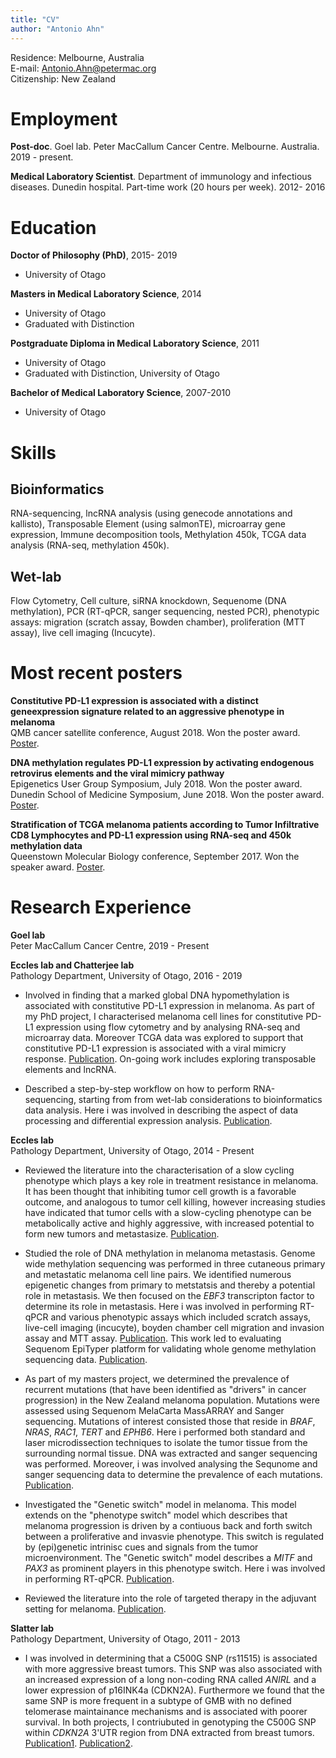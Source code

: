```yaml
---
title: "CV"
author: "Antonio Ahn"
---
```


Residence: Melbourne, Australia  <br>
E-mail: Antonio.Ahn@petermac.org  <br>
Citizenship: New Zealand

# Employment

**Post-doc**. Goel lab. Peter MacCallum Cancer Centre. Melbourne. Australia. 2019 - present.

**Medical Laboratory Scientist**. Department of immunology and infectious diseases. Dunedin hospital. Part-time work (20 hours per week).	2012- 2016

# Education

**Doctor of Philosophy (PhD)**, 2015- 2019
- University of Otago

**Masters in Medical Laboratory Science**, 2014
- University of Otago
- Graduated with Distinction

**Postgraduate Diploma in Medical Laboratory Science**, 2011
- University of Otago
- Graduated with Distinction, University of Otago

**Bachelor of Medical Laboratory Science**, 2007-2010
- University of Otago

# Skills
## Bioinformatics
RNA-sequencing, lncRNA analysis (using genecode annotations and kallisto), Transposable Element (using salmonTE), microarray gene expression, Immune decomposition tools, Methylation 450k, TCGA data analysis (RNA-seq, methylation 450k).

## Wet-lab
Flow Cytometry, Cell culture, siRNA knockdown, Sequenome (DNA methylation), PCR (RT-qPCR, sanger sequencing, nested PCR), phenotypic assays: migration (scratch assay, Bowden chamber), proliferation (MTT assay), live cell imaging (Incucyte).

# Most recent posters

**Constitutive PD-L1 expression is associated with a distinct geneexpression signature related to an aggressive phenotype in melanoma** <br>
QMB cancer satellite conference, August 2018. Won the poster award.
[Poster](https://www.slideshare.net/secret/XxhxZ7hX2lQBb).

**DNA methylation regulates PD-L1 expression by activating endogenous retrovirus elements and the viral mimicry pathway** <br>
Epigenetics User Group Symposium, July 2018. Won the poster award. <br> Dunedin School of Medicine Symposium, June 2018. Won the poster award. [Poster](https://www.slideshare.net/Antonioahn/dna-methylation-regulates-pdl1-expression-by-activating-endogenous-retrovirus-elements-and-the-viral-mimicry-pathway).

**Stratification of  TCGA melanoma patients according to Tumor Infiltrative CD8 Lymphocytes and PD-L1 expression using RNA-seq and 450k methylation data** <br>
Queenstown Molecular Biology conference, September 2017. Won the speaker award. [Poster](https://www.slideshare.net/Antonioahn/stratification-of-tcga-melanoma-patients-according-to-tumor-infiltrative-cd8-lymphocytes-and-pdl1-expression-using-rnaseq-and-450k-methylation-data).

# Research Experience

**Goel lab** <br>
Peter MacCallum Cancer Centre, 2019 - Present <br>

**Eccles lab and Chatterjee lab** <br>
Pathology Department, University of Otago, 2016 - 2019 <br>

* Involved in finding that a marked global DNA hypomethylation is associated with constitutive PD-L1 expression in melanoma. As part of my PhD project, I characterised melanoma cell lines for constitutive PD-L1 expression using flow cytometry and by analysing RNA-seq and microarray data. Moreover TCGA data was explored to support that constitutive PD-L1 expression is associated with a viral mimicry response. [Publication](https://www.cell.com/iscience/fulltext/S2589-0042(18)30076-2). On-going work includes exploring transposable elements and lncRNA. 

* Described a step-by-step workflow on how to perform RNA-sequencing, starting from from wet-lab considerations to bioinformatics data analysis. Here i was involved in describing the aspect of data processing and differential expression analysis. [Publication](https://link.springer.com/protocol/10.1007/978-1-4939-7834-2_3).

**Eccles lab** <br>
Pathology Department, University of Otago, 2014 - Present <br>

* Reviewed the literature into the characterisation of a slow cycling phenotype which plays a key role in treatment resistance in melanoma. It has been thought that inhibiting tumor cell growth is a favorable outcome, and analogous to tumor cell killing, however increasing studies have indicated that tumor cells with a slow-cycling phenotype can be metabolically active and highly aggressive, with increased potential to form new tumors and metastasize.  [Publication](http://mct.aacrjournals.org/content/16/6/1002).

* Studied the role of DNA methylation in melanoma metastasis. Genome wide methylation sequencing was performed in three cutaneous primary and metastatic melanoma cell line pairs. We identified numerous epigenetic changes from primary to metstatsis and thereby a potential role in metastasis. We then focused on the *EBF3* transcripton factor to determine its role in metastasis. Here i was involved in performing RT-qPCR and various phenotypic assays which included scratch assays, live-cell imaging (incucyte), boyden chamber cell migration and invasion assay and MTT assay. [Publication](http://www.oncotarget.com/index.php?journal=oncotarget&page=article&op=view&path[]=14042&path[]=44772). This work led to evaluating Sequenom EpiTyper platform for validating whole genome methylation sequencing data. [Publication](https://www.futuremedicine.com/doi/10.2217/epi-2016-0176).

* As part of my masters project, we determined the prevalence of recurrent mutations (that have been identified as "drivers" in cancer progression) in the New Zealand melanoma population. Mutations were assessed using Sequenom MelaCarta MassARRAY and Sanger sequencing. Mutations of interest consisted those that reside in *BRAF*, *NRAS*, *RAC1*, *TERT* and *EPHB6*. Here i performed both standard and laser microdissection techniques to isolate the tumor tissue from the surrounding normal tissue. DNA was extracted and sanger sequencing was performed. Moreover, i was involved analysing the Sequnome and sanger sequencing data to determine the prevalence of each mutations. [Publication](http://www.oncotarget.com/index.php?journal=oncotarget&page=article&op=view&path[]=9351&path[]=28900).

* Investigated the "Genetic switch" model in melanoma. This model extends on the "phenotype switch" model which describes that melanoma progression is driven by a contiuous back and forth switch between a proliferative and invasvie phenotype. This switch is regulated by (epi)genetic intrinisc cues and signals from the tumor microenvironment. The "Genetic switch" model describes a *MITF* and *PAX3* as prominent players in this phenotype switch. Here i was involved in performing RT-qPCR. [Publication](https://www.frontiersin.org/articles/10.3389/fonc.2013.00229/full).

* Reviewed the literature into the role of targeted therapy in the adjuvant setting for melanoma. [Publication](https://www.frontiersin.org/articles/10.3389/fonc.2013.00205/full).


**Slatter lab** <br>
Pathology Department, University of Otago, 2011 - 2013 <br>

* I was involved in determining that a C500G SNP (rs11515) is associated with more aggressive breast tumors. This SNP was also associated with an increased expression of a long non-coding RNA called *ANIRL* and a lower expression of p16INK4a (CDKN2A). Furthermore we found that the same SNP is more frequent in a subtype of GMB with no defined telomerase maintainance mechanisms and is associated with poorer survival. In both projects, I contriubuted in genotyping the C500G SNP within *CDKN2A* 3'UTR region from DNA extracted from breast tumors. [Publication1](https://www.ncbi.nlm.nih.gov/pmc/articles/PMC4720739/). [Publication2](http://journals.plos.org/plosone/article?id=10.1371/journal.pone.0026737). 


